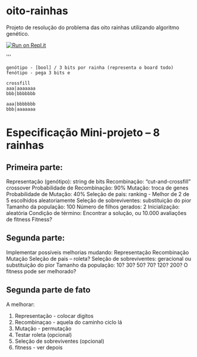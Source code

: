 # oito-rainhas
Projeto de resolução do problema das oito rainhas utilizando algoritmo genético. 

[![Run on Repl.it](https://repl.it/badge/github/MiniMarvin/oito-rainhas)](https://repl.it/github/MiniMarvin/oito-rainhas)

'''
```
genótipo - [bool] / 3 bits por rainha (representa o board todo)
fenótipo - pega 3 bits e 
```

```
crossfill
aaa|aaaaaaa
bbb|bbbbbbb

aaa|bbbbbbb
bbb|aaaaaaa
```

# Especificação Mini-projeto – 8 rainhas

## Primeira parte:
Representação (genótipo): string de bits
Recombinação: “cut-and-crossfill” crossover
Probabilidade de Recombinação: 90%
Mutação: troca de genes
Probabilidade de Mutação: 40%
Seleção de pais: ranking - Melhor de 2 de 5 escolhidos aleatoriamente
Seleção de sobreviventes: substituição do pior
Tamanho da população: 100
Número de filhos gerados: 2
Inicialização: aleatória
Condição de término: Encontrar a solução, ou 10.000 avaliações de fitness
Fitness?

## Segunda parte:
Implementar possíveis melhorias mudando:
Representação
Recombinação 
Mutação
Seleção de pais – roleta?
Seleção de sobreviventes: geracional ou substituição do pior
Tamanho da população: 10? 30? 50? 70? 120? 200?
O fitness pode ser melhorado?


## Segunda parte de fato
A melhorar:
1. Representação - colocar digitos
2. Recombinaçao - aquela do caminho ciclo lá
3. Mutação - permutação
4. Testar roleta (opcional)
5. Seleção de sobreviventes (opcional)
6. fitness - ver depois
